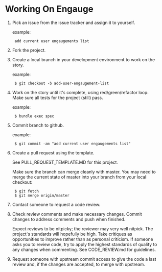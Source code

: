 # Working On Engauge

1. Pick an issue from the issue tracker and assign it to yourself.

    example:
    
        add current user engaugements list

2. Fork the project.

3. Create a local branch in your development environment to work on the story.

    example:

        $ git checkout -b add-user-engaugement-list

4. Work on the story until it's complete, using red/green/refactor loop.  Make
   sure all tests for the project (still) pass.

    example:

        $ bundle exec spec

5. Commit branch to github.

    example:

        $ git commit -am "add current user engaugements list"

6. Create a pull request using the template.

    See PULL_REQUEST_TEMPLATE.MD for this project.

    Make sure the branch can merge cleanly with master.  You may need to merge
    the current state of master into your branch from your local checkout:

        $ git fetch
        $ git merge origin/master

7. Contact someone to request a code review.

8. Check review comments and make necessary changes.  Commit changes to address
   comments and push when finished.

    Expect reviews to be nitpicky; the reviewer may very well nitpick.  The
    project's standards will hopefully be high.  Take critiques as
    opportunities to improve rather than as personal criticism.  If someone
    asks you to review code, try to apply the highest standards of quality to
    any changes when commenting.  See CODE_REVIEW.md for guidelines.

9. Request someone with upstream commit access to give the code a last review
   and, if the changes are accepted, to merge with upstream.
